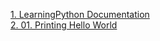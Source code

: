 [1. LearningPython Documentation](https://github.com/ShashankaShekharSharma/Learnpythonwithme/blob/main/LearningPython.md)<br>
[2. 01. Printing Hello World](https://github.com/ShashankaShekharSharma/Learnpythonwithme/blob/main/01.%20Printing%20Hello%20World)
